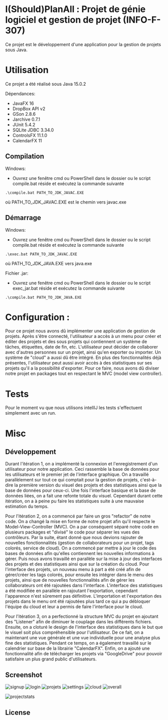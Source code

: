 # I(Should)PlanAll : Projet de génie logiciel et gestion de projet (INFO-F-307)

Ce projet est le développement d'une application pour la gestion de projets sous Java.

# Utilisation

Ce projet a été réalisé sous Java 15.0.2

Dépendances:

- JavaFX 16
- DropBox API v2
- GSon 2.8.6
- Jarchive 0.7.1
- JUnit 5.4.2
- SQLite JDBC 3.34.0
- ControlsFX 11.1.0
- CalendarFX 11

## Compilation

Windows:

- Ouvrez une fenêtre cmd ou PowerShell dans le dossier ou le script compile.bat réside et exécutez la commande suivante

`.\compile.bat PATH_TO_JDK_JAVAC.EXE`

où PATH_TO_JDK_JAVAC.EXE est le chemin vers javac.exe

## Démarrage

Windows:

- Ouvrez une fenêtre cmd ou PowerShell dans le dossier ou le script compile.bat réside et exécutez la commande suivante

`.\exec.bat PATH_TO_JDK_JAVAC.EXE`

où PATH_TO_JDK_JAVA.EXE vers java.exe

Fichier .jar:

- Ouvrez une fenêtre cmd ou PowerShell dans le dossier ou le script exec_jar.bat réside et exécutez la commande suivante

`.\compile.bat PATH_TO_JDK_JAVA.EXE`

# Configuration :

Pour ce projet nous avons dû implémenter une application de gestion de projets. Après s'être connecté, l'utilisateur a
accès à un menu pour créer et éditer des projets et des sous projets qui contiennent un système de tâches, étiquettes,
date de fin, etc. L'utilisateur peut décider de collaborer avec d'autres personnes sur un projet, ainsi qu'en exporter
ou importer. Un système de "cloud" a aussi dû être intégré. En plus des fonctionnalités déjà présentes, l'utilisateur
peut aussi avoir accès à des statistiques sur ses projets qu'il a la possibilité d'exporter. Pour ce faire, nous avons
dû diviser notre projet en packages tout en respectant le MVC (model view controller).

# Tests

Pour le moment vu que nous utilisons intellIJ les tests s'effectuent simplement avec un run.

# Misc

## Développement
Durant l'itération 1, on a implémenté la connexion et l'enregistrement d'un utilisateur pour notre application. Ceci rassemble la base de données pour les utilisateurs et le premier jet de l'interface graphique. On a travaillé parallèlement sur tout ce qui comptait pour la gestion de projets, c'est-à-dire la première version du visuel des projets et des statistiques ainsi que la base de données pour ceux-ci. Une fois l'interface basique et la base de données liées, on a fait une refonte totale du visuel. Cependant durant cette itération, on a à peine pu faire les statistiques suite à une mauvaise estimation du temps.

Pour l'itération 2, on a commencé par faire un gros "refactor" de notre code. On a changé la mise en forme de notre projet afin qu'il respecte le Model-View-Controller (MVC). On a par conséquent séparé notre code en plusieurs packages et "divisé" le code pour séparer les vues des contrôleurs. Par la suite, étant donné que nous devions rajouter de nouvelles fonctionnalités (gestion de collaborateurs pour un projet, tags colorés, service de cloud). On a commencé par mettre à jour le code des bases de données afin qu'elles contiennent les nouvelles informations à gérer. Puis nous avons travaillé en parallèle sur la mise à jour des interfaces des projets et des statistiques ainsi que sur la création du cloud. Pour l'interface des projets, un nouveau menu à part a été créé afin de gérer/créer les tags colorés, pour ensuite les intégrer dans le menu des projets, ainsi que de nouvelles fonctionnalités afin de gérer les collaborateurs ont été rajoutées dans l'interface. L'interface des statistiques a été modifiée en parallèle en rajoutant l'exportation, cependant l'apparence n'est sûrement pas définitive. L'importation et l'exportation des projets dans le menu ont été rajoutées plus tard ce qui a pu débloquer l'équipe du cloud et leur a permis de faire l'interface pour le cloud.

Pour l'itération 3, on a perfectionné la structure MVC du projet en ajoutant des "Listener" afin de diminuer le couplage dans les différents fichiers. Ensuite, on a cloturé le design de l'interface des statistiques dans le but que le visuel soit plus compréhensible pour l'utilisateur. De ce fait, on a maintenant une vue générale et une vue individuelle pour une analyse plus fine des statistiques. Pendant ce temps, on a également travaillé sur le calendrier sur base de la librairie "CalendarFX". Enfin, on a ajouté une fonctionnalité afin de télécharger les projets via "GoogleDrive" pour pouvoir satisfaire un plus grand public d'utilisateurs.

## Screenshot
![signup](https://user-images.githubusercontent.com/33431271/112816753-03460200-9082-11eb-92de-fd46c727796f.PNG)
![login](https://user-images.githubusercontent.com/33431271/112816761-050fc580-9082-11eb-88ad-2a758668ddbd.PNG)
![projets](https://user-images.githubusercontent.com/33431271/116112919-537fa680-a6b8-11eb-90cb-7ac83e89539a.PNG)
![settings](https://user-images.githubusercontent.com/33431271/116112561-f552c380-a6b7-11eb-830e-90c832cd3114.PNG)
![cloud](https://user-images.githubusercontent.com/33431271/116112587-fb48a480-a6b7-11eb-955f-aec80cc15d7f.PNG)
![overall](https://user-images.githubusercontent.com/33431271/116116367-5def6f80-a6bb-11eb-9ce8-3a549d6d766c.PNG)

![projectstats](https://user-images.githubusercontent.com/33431271/116116335-562fcb00-a6bb-11eb-85bf-ab53ffdf73e0.PNG)


## License
